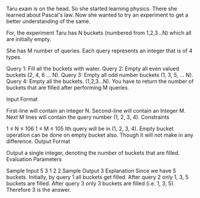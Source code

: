 Taru exam is on the head. So she started learning physics. There she learned about Pascal's law. Now she wanted to try an experiment to get a better understanding of the same.

For, the experiment Taru has N buckets (numbered from 1,2,3...N) which all are initially empty.

She has M number of queries. Each query represents an integer that is of 4 types.

Query 1: Fill all the buckets with water.
Query 2: Empty all even valued buckets (2, 4, 6 ... N).
Query 3: Empty all odd number buckets (1, 3, 5, ... N).
Query 4: Empty all the buckets. (1,2,3...N).
You have to return the number of buckets that are filled after performing M queries.

Input Format

First-line will contain an integer N.
Second-line will contain an Integer M.
Next M lines will contain the query number (1, 2, 3, 4).
Constraints

1 ≤ N ≤ 106
1 ≤ M ≤ 105
Ith query will be in (1, 2, 3, 4).
Empty bucket operation can be done on empty bucket also. Though it will not make in any difference.
Output Format

Output a single integer, denoting the number of buckets that are filled.
Evaluation Parameters

Sample Input
5
3
1
2
2
Sample Output
3
Explanation
Since we have 5 buckets. Initially, by query 1 all buckets get filled. After query 2 only 1, 3, 5 buckets are filled. After query 3 only 3 buckets are filled (i.e. 1, 3, 5). Therefore 3 is the answer.
